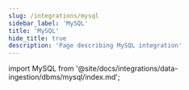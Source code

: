 ```yaml
---
slug: /integrations/mysql
sidebar_label: 'MySQL'
title: 'MySQL'
hide_title: true
description: 'Page describing MySQL integration'
---
```


import MySQL from '@site/docs/integrations/data-ingestion/dbms/mysql/index.md';

<MySQL/>
